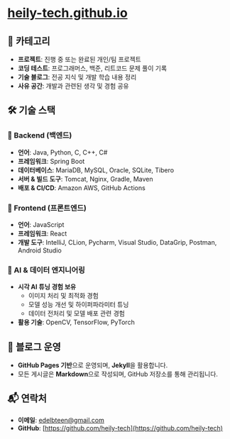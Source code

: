 # [heily-tech.github.io](http://heily-tech.github.io/)

## 📍 카테고리  
- **프로젝트**: 진행 중 또는 완료된 개인/팀 프로젝트  
- **코딩 테스트**: 프로그래머스, 백준, 리트코드 문제 풀이 기록
- **기술 블로그**: 전공 지식 및 개발 학습 내용 정리  
- **사유 공간**: 개발과 관련된 생각 및 경험 공유  

## 🛠 기술 스택  

### **📌 Backend (백엔드)**  
- **언어**: Java, Python, C, C++, C#
- **프레임워크**: Spring Boot
- **데이터베이스**: MariaDB, MySQL, Oracle, SQLite, Tibero  
- **서버 & 빌드 도구**: Tomcat, Nginx, Gradle, Maven  
- **배포 & CI/CD**: Amazon AWS, GitHub Actions  

### **📌 Frontend (프론트엔드)**  
- **언어**: JavaScript  
- **프레임워크**: React  
- **개발 도구**: IntelliJ, CLion, Pycharm, Visual Studio, DataGrip, Postman, Android Studio  

### **📌 AI & 데이터 엔지니어링**  
- **시각 AI 튜닝 경험 보유**  
  - 이미지 처리 및 최적화 경험  
  - 모델 성능 개선 및 하이퍼파라미터 튜닝  
  - 데이터 전처리 및 모델 배포 관련 경험  
- **활용 기술**: OpenCV, TensorFlow, PyTorch


## 🔗 블로그 운영  
- **GitHub Pages 기반**으로 운영되며, **Jekyll**을 활용합니다.  
- 모든 게시글은 **Markdown**으로 작성되며, GitHub 저장소를 통해 관리됩니다.  

## 📬 연락처  
- **이메일**: edelbteen@gmail.com  
- **GitHub**: [https://github.com/heily-tech](https://github.com/heily-tech)  

